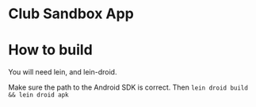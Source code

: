 # Club Sandbox App

How to build
============

You will need lein, and lein-droid.

Make sure the path to the Android SDK is correct. Then
`lein droid build && lein droid apk`

